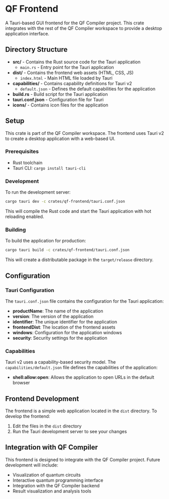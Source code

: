 # QF Frontend

A Tauri-based GUI frontend for the QF Compiler project. This crate integrates with the rest of the QF Compiler workspace to provide a desktop application interface.

## Directory Structure

- **src/** - Contains the Rust source code for the Tauri application
  - `main.rs` - Entry point for the Tauri application
- **dist/** - Contains the frontend web assets (HTML, CSS, JS)
  - `index.html` - Main HTML file loaded by Tauri
- **capabilities/** - Contains capability definitions for Tauri v2
  - `default.json` - Defines the default capabilities for the application
- **build.rs** - Build script for the Tauri application
- **tauri.conf.json** - Configuration file for Tauri
- **icons/** - Contains icon files for the application

## Setup

This crate is part of the QF Compiler workspace. The frontend uses Tauri v2 to create a desktop application with a web-based UI.

### Prerequisites

- Rust toolchain
- Tauri CLI: `cargo install tauri-cli`

### Development

To run the development server:

```bash
cargo tauri dev -c crates/qf-frontend/tauri.conf.json
```

This will compile the Rust code and start the Tauri application with hot reloading enabled.

### Building

To build the application for production:

```bash
cargo tauri build -c crates/qf-frontend/tauri.conf.json
```

This will create a distributable package in the `target/release` directory.

## Configuration

### Tauri Configuration

The `tauri.conf.json` file contains the configuration for the Tauri application:

- **productName**: The name of the application
- **version**: The version of the application
- **identifier**: The unique identifier for the application
- **frontendDist**: The location of the frontend assets
- **windows**: Configuration for the application windows
- **security**: Security settings for the application

### Capabilities

Tauri v2 uses a capability-based security model. The `capabilities/default.json` file defines the capabilities of the application:

- **shell:allow:open**: Allows the application to open URLs in the default browser

## Frontend Development

The frontend is a simple web application located in the `dist` directory. To develop the frontend:

1. Edit the files in the `dist` directory
2. Run the Tauri development server to see your changes

## Integration with QF Compiler

This frontend is designed to integrate with the QF Compiler project. Future development will include:

- Visualization of quantum circuits
- Interactive quantum programming interface
- Integration with the QF Compiler backend
- Result visualization and analysis tools
